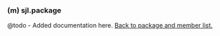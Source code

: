 ### (m) sjl.package
@todo - Added documentation here.
[Back to package and member list.](#packages-and-members)
